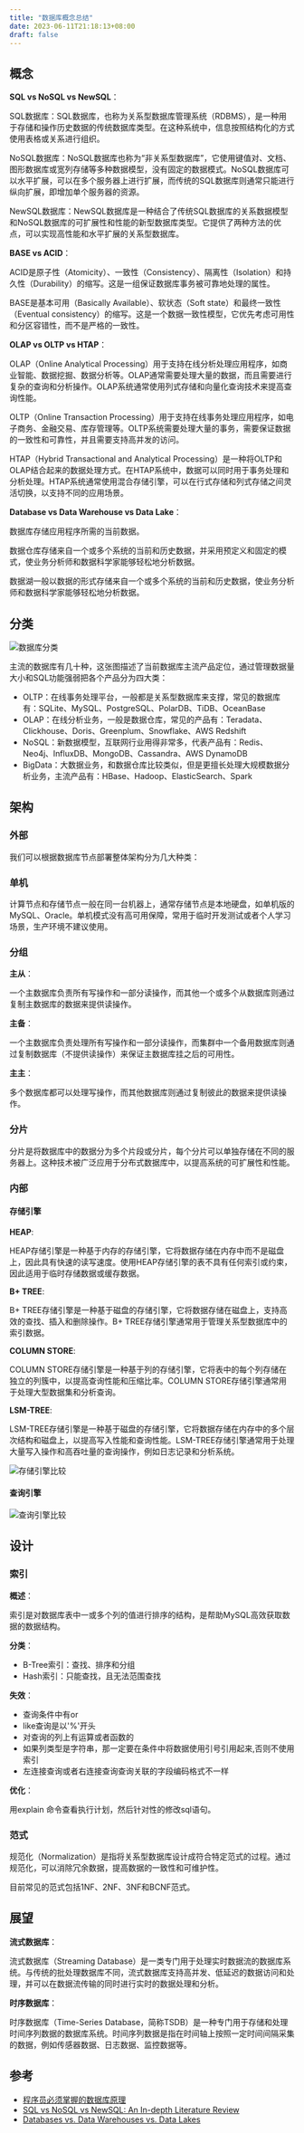 ```yaml
---
title: "数据库概念总结"
date: 2023-06-11T21:18:13+08:00
draft: false
---
```


## 概念

**SQL vs NoSQL vs NewSQL**：

SQL数据库：SQL数据库，也称为关系型数据库管理系统（RDBMS），是一种用于存储和操作历史数据的传统数据库类型。在这种系统中，信息按照结构化的方式使用表格或关系进行组织。

NoSQL数据库：NoSQL数据库也称为“非关系型数据库”，它使用键值对、文档、图形数据库或宽列存储等多种数据模型，没有固定的数据模式。NoSQL数据库可以水平扩展，可以在多个服务器上进行扩展，而传统的SQL数据库则通常只能进行纵向扩展，即增加单个服务器的资源。

NewSQL数据库：NewSQL数据库是一种结合了传统SQL数据库的关系数据模型和NoSQL数据库的可扩展性和性能的新型数据库类型。它提供了两种方法的优点，可以实现高性能和水平扩展的关系型数据库。

**BASE vs ACID**：

ACID是原子性（Atomicity）、一致性（Consistency）、隔离性（Isolation）和持久性（Durability）的缩写。这是一组保证数据库事务被可靠地处理的属性。

BASE是基本可用（Basically Available）、软状态（Soft state）和最终一致性（Eventual consistency）的缩写。这是一个数据一致性模型，它优先考虑可用性和分区容错性，而不是严格的一致性。

**OLAP vs OLTP vs HTAP**：

OLAP（Online Analytical Processing）用于支持在线分析处理应用程序，如商业智能、数据挖掘、数据分析等。OLAP通常需要处理大量的数据，而且需要进行复杂的查询和分析操作。OLAP系统通常使用列式存储和向量化查询技术来提高查询性能。

OLTP（Online Transaction Processing）用于支持在线事务处理应用程序，如电子商务、金融交易、库存管理等。OLTP系统需要处理大量的事务，需要保证数据的一致性和可靠性，并且需要支持高并发的访问。

HTAP（Hybrid Transactional and Analytical Processing）是一种将OLTP和OLAP结合起来的数据处理方式。在HTAP系统中，数据可以同时用于事务处理和分析处理。HTAP系统通常使用混合存储引擎，可以在行式存储和列式存储之间灵活切换，以支持不同的应用场景。

**Database vs Data Warehouse vs Data Lake**：

数据库存储应用程序所需的当前数据。

数据仓库存储来自一个或多个系统的当前和历史数据，并采用预定义和固定的模式，使业务分析师和数据科学家能够轻松地分析数据。

数据湖一般以数据的形式存储来自一个或多个系统的当前和历史数据，使业务分析师和数据科学家能够轻松地分析数据。

## 分类

![数据库分类](https://dev-media.amazoncloud.cn/4cbdf0e5acd44b428ecd39e0da9044b1_4.png)

主流的数据库有几十种，这张图描述了当前数据库主流产品定位，通过管理数据量大小和SQL功能强弱把各个产品分为四大类：

- OLTP：在线事务处理平台，一般都是关系型数据库来支撑，常见的数据库有：SQLite、MySQL、PostgreSQL、PolarDB、TiDB、OceanBase
- OLAP：在线分析业务，一般是数据仓库，常见的产品有：Teradata、Clickhouse、Doris、Greenplum、Snowflake、AWS Redshift
- NoSQL：新数据模型，互联网行业用得非常多，代表产品有：Redis、Neo4j、InfluxDB、MongoDB、Cassandra、AWS DynamoDB
- BigData：大数据业务，和数据仓库比较类似，但是更擅长处理大规模数据分析业务，主流产品有：HBase、Hadoop、ElasticSearch、Spark

## 架构

### 外部

我们可以根据数据库节点部署整体架构分为几大种类：

### 单机

计算节点和存储节点一般在同一台机器上，通常存储节点是本地硬盘，如单机版的MySQL、Oracle。单机模式没有高可用保障，常用于临时开发测试或者个人学习场景，生产环境不建议使用。

### 分组

**主从**：

一个主数据库负责所有写操作和一部分读操作，而其他一个或多个从数据库则通过复制主数据库的数据来提供读操作。

**主备**：

一个主数据库负责处理所有写操作和一部分读操作，而集群中一个备用数据库则通过复制数据库（不提供读操作）来保证主数据库挂之后的可用性。

**主主**：

多个数据库都可以处理写操作，而其他数据库则通过复制彼此的数据来提供读操作。

### 分片

分片是将数据库中的数据分为多个片段或分片，每个分片可以单独存储在不同的服务器上。这种技术被广泛应用于分布式数据库中，以提高系统的可扩展性和性能。

### 内部

#### 存储引擎

**HEAP**:

HEAP存储引擎是一种基于内存的存储引擎，它将数据存储在内存中而不是磁盘上，因此具有快速的读写速度。使用HEAP存储引擎的表不具有任何索引或约束，因此适用于临时存储数据或缓存数据。

**B+ TREE**:

B+ TREE存储引擎是一种基于磁盘的存储引擎，它将数据存储在磁盘上，支持高效的查找、插入和删除操作。B+ TREE存储引擎通常用于管理关系型数据库中的索引数据。

**COLUMN STORE**:

COLUMN STORE存储引擎是一种基于列的存储引擎，它将表中的每个列存储在独立的列簇中，以提高查询性能和压缩比率。COLUMN STORE存储引擎通常用于处理大型数据集和分析查询。

**LSM-TREE**:

LSM-TREE存储引擎是一种基于磁盘的存储引擎，它将数据存储在内存中的多个层次结构和磁盘上，以提高写入性能和查询性能。LSM-TREE存储引擎通常用于处理大量写入操作和高吞吐量的查询操作，例如日志记录和分析系统。

![存储引擎比较](https://dev-media.amazoncloud.cn/bc95ea03e3834c8d97a5a02e1bf85434_22.png)

#### 查询引擎

![查询引擎比较](https://dev-media.amazoncloud.cn/160bb688f59a44dcbd07a90ff2285876_55.png)

## 设计

### 索引

**概述**：

索引是对数据库表中一或多个列的值进行排序的结构，是帮助MySQL高效获取数据的数据结构。

**分类**：

- B-Tree索引：查找、排序和分组
- Hash索引：只能查找，且无法范围查找

**失效**：

- 查询条件中有or
- like查询是以'%'开头
- 对查询的列上有运算或者函数的
- 如果列类型是字符串，那一定要在条件中将数据使用引号引用起来,否则不使用索引
- 左连接查询或者右连接查询查询关联的字段编码格式不一样

**优化**：

用explain 命令查看执行计划，然后针对性的修改sql语句。

### 范式

规范化（Normalization）是指将关系型数据库设计成符合特定范式的过程。通过规范化，可以消除冗余数据，提高数据的一致性和可维护性。

目前常见的范式包括1NF、2NF、3NF和BCNF范式。

## 展望

**流式数据库**：

流式数据库（Streaming Database）是一类专门用于处理实时数据流的数据库系统。与传统的批处理数据库不同，流式数据库支持高并发、低延迟的数据访问和处理，并可以在数据流传输的同时进行实时的数据处理和分析。

**时序数据库**：

时序数据库（Time-Series Database，简称TSDB）是一种专门用于存储和处理时间序列数据的数据库系统。时间序列数据是指在时间轴上按照一定时间间隔采集的数据，例如传感器数据、日志数据、监控数据等。

## 参考

- [程序员必须掌握的数据库原理](https://dev.amazoncloud.cn/column/article/63ef527a65a6d47c5e10b97c)
- [SQL vs NoSQL vs NewSQL: An In-depth Literature Review](https://blog.reachsumit.com/posts/2022/06/sql-nosql-newsql/)
- [Databases vs. Data Warehouses vs. Data Lakes](https://www.mongodb.com/databases/data-lake-vs-data-warehouse-vs-database)
